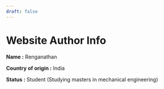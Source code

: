 ```yaml
---
draft: false
---
```


# Website Author Info
**Name :** Renganathan

**Country of origin :** India

**Status :** Student (Studying masters in mechanical engineering)
